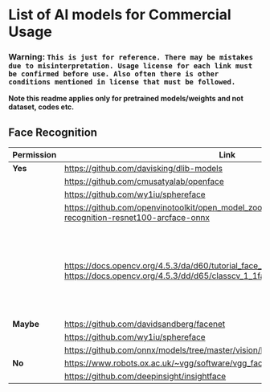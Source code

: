 # List of AI models for Commercial Usage

### Warning: `This is just for reference. There may be mistakes due to misinterpretation. Usage license for each link must be confirmed before use. Also often there is other conditions mentioned in license that must be followed.`

**Note this readme applies only for pretrained models/weights and not dataset, codes etc.**

## Face Recognition

| Permission | Link | Comments |
| --- | --- | --- |
| **Yes** | https://github.com/davisking/dlib-models |  |
|  | https://github.com/cmusatyalab/openface |  |
|  | https://github.com/wy1iu/sphereface |  |
|  | https://github.com/openvinotoolkit/open_model_zoo/tree/master/models/public/face-recognition-resnet100-arcface-onnx |  |
|  | https://docs.opencv.org/4.5.3/da/d60/tutorial_face_main.html <br> https://docs.opencv.org/4.5.3/dd/d65/classcv_1_1face_1_1FaceRecognizer.html | Seems only non deep learning based algorithms available as of 9-12-2021. |
| **Maybe** | https://github.com/davidsandberg/facenet |  |
|  | https://github.com/wy1iu/sphereface |  |
|  | https://github.com/onnx/models/tree/master/vision/body_analysis/arcface |  |
| **No** | https://www.robots.ox.ac.uk/~vgg/software/vgg_face/ |  |
|  | https://github.com/deepinsight/insightface |  | 

